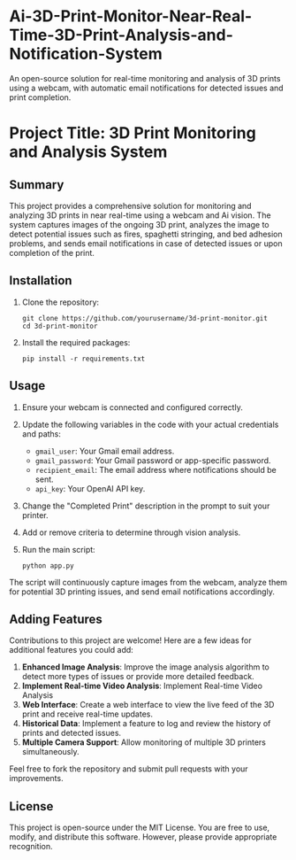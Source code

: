 # Ai-3D-Print-Monitor-Near-Real-Time-3D-Print-Analysis-and-Notification-System
An open-source solution for real-time monitoring and analysis of 3D prints using a webcam, with automatic email notifications for detected issues and print completion.

# Project Title: 3D Print Monitoring and Analysis System

## Summary
This project provides a comprehensive solution for monitoring and analyzing 3D prints in near real-time using a webcam and Ai vision. The system captures images of the ongoing 3D print, analyzes the image to detect potential issues such as fires, spaghetti stringing, and bed adhesion problems, and sends email notifications in case of detected issues or upon completion of the print.

## Installation
1. Clone the repository:
   ```
   git clone https://github.com/yourusername/3d-print-monitor.git
   cd 3d-print-monitor
   ```

2. Install the required packages:
   ```
   pip install -r requirements.txt
   ```

## Usage
1. Ensure your webcam is connected and configured correctly.
2. Update the following variables in the code with your actual credentials and paths:
   - `gmail_user`: Your Gmail email address.
   - `gmail_password`: Your Gmail password or app-specific password.
   - `recipient_email`: The email address where notifications should be sent.
   - `api_key`: Your OpenAI API key.
3. Change the "Completed Print" description in the prompt to suit your printer.
4. Add or remove criteria to determine through vision analysis.

5. Run the main script:
   ```
   python app.py
   ```

The script will continuously capture images from the webcam, analyze them for potential 3D printing issues, and send email notifications accordingly.

## Adding Features
Contributions to this project are welcome! Here are a few ideas for additional features you could add:
1. **Enhanced Image Analysis**: Improve the image analysis algorithm to detect more types of issues or provide more detailed feedback.
2. **Implement Real-time Video Analysis**: Implement Real-time Video Analysis
3. **Web Interface**: Create a web interface to view the live feed of the 3D print and receive real-time updates.
4. **Historical Data**: Implement a feature to log and review the history of prints and detected issues.
5. **Multiple Camera Support**: Allow monitoring of multiple 3D printers simultaneously.

Feel free to fork the repository and submit pull requests with your improvements.

## License
This project is open-source under the MIT License. You are free to use, modify, and distribute this software. However, please provide appropriate recognition.
